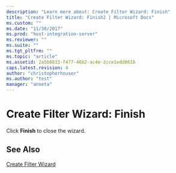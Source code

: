 ```yaml
---
description: "Learn more about: Create Filter Wizard: Finish"
title: "Create Filter Wizard: Finish2 | Microsoft Docs"
ms.custom: ""
ms.date: "11/30/2017"
ms.prod: "host-integration-server"
ms.reviewer: ""
ms.suite: ""
ms.tgt_pltfrm: ""
ms.topic: "article"
ms.assetid: 2a5b8833-f477-46b2-ac4e-2cce1edd0616
caps.latest.revision: 4
author: "christopherhouser"
ms.author: "test"
manager: "anneta"
---
```

# Create Filter Wizard: Finish
Click **Finish** to close the wizard.  
  
## See Also  
 [Create Filter Wizard](../core/create-filter-wizard2.md)
